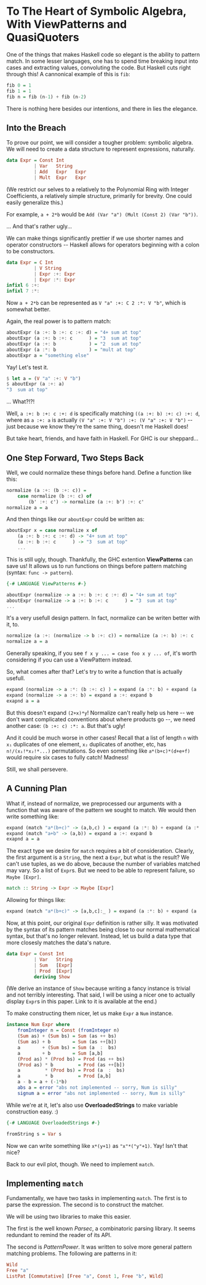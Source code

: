 
To The Heart of Symbolic Algebra, With ViewPatterns and QuasiQuoters
====================================================================


One of the things that makes Haskell code so elegant is the ability to pattern match. In some lesser languages, one has to spend time breaking input into cases and extracting values, convoluting the code. But Haskell cuts right through this! A cannonical example of this is `fib`:

```haskell
fib 0 = 1
fib 1 = 1
fib n = fib (n-1) + fib (n-2)
```

There is nothing here besides our intentions, and there in lies the elegance.

Into the Breach
----------------

To prove our point, we will consider a tougher problem: symbolic algebra. We will need to create a data structure to represent expressions, naturally.

```haskell
data Expr = Const Int
          | Var   String
          | Add   Expr   Expr
          | Mult  Expr   Expr
```

(We restrict our selves to a relatively to the Polynomial Ring with Integer Coefficients, a relatively simple structure, primarily for brevity. One could easily generalize this.)

For example, `a + 2*b` would be `Add (Var "a") (Mult (Const 2) (Var "b"))`.

... And that's rather ugly...

We can make things significantly prettier if we use shorter names and operator constructors -- Haskell allows for operators beginning with a colon to be constructors.

```haskell
data Expr = C Int
          | V String
          | Expr :+: Expr
          | Expr :*: Expr
infixl 6 :+:
infixl 7 :*:
```

Now `a + 2*b` can be represented as `V "a" :+: C 2 :*: V "b"`, which is somewhat better.

Again, the real power is to pattern match:

```haskell
aboutExpr (a :+: b :+: c :+: d) = "4+ sum at top"
aboutExpr (a :+: b :+: c      ) = "3  sum at top"
aboutExpr (a :+: b            ) = "2  sum at top"
aboutExpr (a :*: b            ) = "mult at top"
aboutExpr a = "something else"
```

Yay! Let's test it.

```haskell
$ let a = (V "a" :+: V "b")
$ aboutExpr (a :+: a)
"3  sum at top"
```

... What?!?! 

Well, `a :+: b :+: c :+: d` is specifically matching `((a :+: b) :+: c) :+: d`, where as `a :+: a` is actually `(V "a" :+: V "b") :+: (V "a" :+: V "b")` -- just because we know they're the same thing, doesn't me Haskell does!

But take heart, friends, and have faith in Haskell. For GHC is our sheppard...

One Step Forward, Two Steps Back
--------------------------------

Well, we could normalize these things before hand. Define a function like this:

```haskell
normalize (a :+: (b :+: c)) = 
	case normalize (b :+: c) of
		(b' :+: c') -> normalize (a :+: b') :+: c'
normalize a = a
```

And then things like our `aboutExpr` could be written as:

```haskell
aboutExpr x = case normalize x of
	(a :+: b :+: c :+: d) -> "4+ sum at top"
	(a :+: b :+: c      ) -> "3  sum at top"
	...
```

This is still ugly, though. Thankfully, the GHC extention **ViewPatterns** can save us! It allows us to run functions on things before pattern matching (syntax: `func -> pattern`).

```haskell
{-# LANGUAGE ViewPatterns #-}

aboutExpr (normalize -> a :+: b :+: c :+: d) = "4+ sum at top"
aboutExpr (normalize -> a :+: b :+: c      ) = "3  sum at top"
...
```

It's a very usefull design pattern. In fact, normalize can be writen better with it, to.

```haskell
normalize (a :+: (normalize -> b :+: c)) = normalize (a :+: b) :+: c
normalize a = a
```

Generally speaking, if you see `f x y ... = case foo x y ... of`, it's worth considering if you can use a ViewPattern instead.


So, what comes after that? Let's try to write a function that is actually usefull.

```haskell
expand (normalize -> a :*: (b :+: c) ) = expand (a :*: b) + expand (a :*: c)
expand (normalize -> a :+: b) = expand a :+: expand b
exapnd a = a
```

But this doesn't expand `(2+x)*y`! Normalize can't really help us here -- we don't want complicated conventions about where products go --, we need another case: `(b :+: c) :*: a`. But that's ugly!

And it could be much worse in other cases! Recall that a list of length `n` with `x₁` duplicates of one element, `x₂` duplicates of another, etc, has `n!/(x₁!*x₂!*...)` permutations. So even something like `a*(b+c)*(d+e+f)` would require six cases to fully catch! Madness!

Still, we shall persevere.

A Cunning Plan
--------------

What if, instead of normalize, we preprocessed our arguments with a function that was aware of the pattern we sought to match. We would then write something like:

```haskell
expand (match "a*(b+c)" -> (a,b,c) ) = expand (a :*: b) + expand (a :*: c)
expand (match "a+b" -> (a,b)) = expand a :+: expand b
exapnd a = a
```

The exact type we desire for `match` requires a bit of consideration. Clearly, the first argument is a `String`, the next a `Expr`, but what is the result? We can't use tuples, as we do above, because the number of variables matched may vary. So a list of `Expr`s. But we need to be able to represent failure, so `Maybe [Expr]`.

```haskell
match :: String -> Expr -> Maybe [Expr]
```

Allowing for things like:

```haskell
expand (match "a*(b+c)" -> [a,b,c]:_ ) = expand (a :*: b) + expand (a :*: c)
```

Now, at this point, our original `Expr` definition is rather silly. It was motivated by the syntax of its pattern matches being close to our normal mathematical syntax, but that's no longer relevant. Instead, let us build a data type that more closesly matches the data's nature.

```haskell
data Expr = Const Int
          | Var   String
          | Sum   [Expr]
          | Prod  [Expr]
          deriving Show
```

(We derive an instance of `Show` because writing a fancy instance is trivial and not terribly interesting. That said, I will be using a nicer one to actually display `Expr`s in this paper. Link to it is available at the end.)

To make constructing them nicer, let us make `Expr` a `Num` instance.

```haskell
instance Num Expr where
	fromInteger n = Const (fromInteger n)
	(Sum as) + (Sum bs) = Sum (as ++ bs)
	(Sum as) + b        = Sum (as ++[b])
	a        + (Sum bs) = Sum (a  :  bs)
	a        + b        = Sum [a,b]
	(Prod as) * (Prod bs) = Prod (as ++ bs)
	(Prod as) * b         = Prod (as ++[b])
	a         * (Prod bs) = Prod (a  :  bs)
	a         * b         = Prod [a,b]
	a - b = a + (-1*b)
	abs a = error "abs not implemented -- sorry, Num is silly"
	signum a = error "abs not implemented -- sorry, Num is silly"
```

While we're at it, let's also use **OverloadedStrings** to make variable construction easy. :)

```haskell
{-# LANGUAGE OverloadedStrings #-}

fromString s = Var s
```

Now we can write something like `x*(y+1)` as `"x"*("y"+1)`. Yay! Isn't that nice?

Back to our evil plot, though. We need to implement `match`.

Implementing `match`
--------------------

Fundamentally, we have two tasks in implementing `match`. The first is to parse the expression. The second is to construct the matcher.

We will be using two libraries to make this easier.

The first is the well known *Parsec*, a combinatoric parsing library. It seems redundant to remind the reader of its API.

The second is *PatternPower*. It was written to solve more general pattern matching problems. The following are patterns in it:

```haskell
Wild
Free "a"
ListPat [Commutative] [Free "a", Const 1, Free "b", Wild]
```





